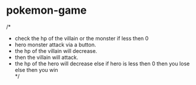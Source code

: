 # pokemon-game

/* 
   - check the hp of the villain or the monster if less then 0
   - hero monster attack via a button. 
   - the hp of the villain will decrease.
   - then the villain will attack.
   - the hp of the hero will decrease
   else if hero is less then 0
      then you lose
   else 
      then  you win  
*/